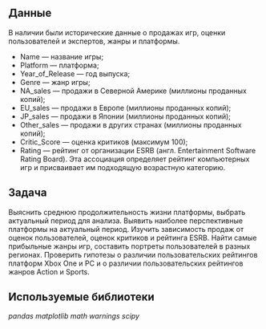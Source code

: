 ## Данные

В наличии были исторические данные о продажах игр, оценки пользователей и экспертов, жанры и платформы.

- Name — название игры;
- Platform — платформа;
- Year_of_Release — год выпуска;
- Genre — жанр игры;
- NA_sales — продажи в Северной Америке (миллионы проданных копий);
- EU_sales — продажи в Европе (миллионы проданных копий);
- JP_sales — продажи в Японии (миллионы проданных копий);
- Other_sales — продажи в других странах (миллионы проданных копий);
- Critic_Score — оценка критиков (максимум 100);
- Rating — рейтинг от организации ESRB (англ. Entertainment Software Rating Board). Эта ассоциация определяет рейтинг компьютерных игр и присваивает им подходящую возрастную категорию.

## Задача

Выяснить среднюю продолжительность жизни платформы, выбрать актуальный период для анализа. Выявить наиболее перспективные платформы на актуальный период. Изучить зависимость продаж от оценок пользователей, оценок критиков и рейтинга ESRB. Найти самые прибыльные жанры игр, составить портреты пользователей в разных регионах. Проверить гипотезы о различии пользовательских рейтингов платформ Xbox One и PC и о различии пользовательских рейтингов жанров Action и Sports.

## Используемые библиотеки
*pandas*
*matplotlib*
*math*
*warnings*
*scipy*
